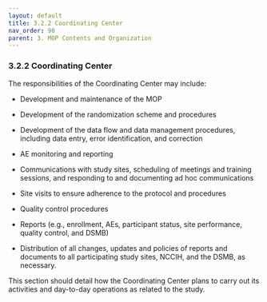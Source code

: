 ```yaml
---
layout: default
title: 3.2.2 Coordinating Center
nav_order: 90
parent: 3. MOP Contents and Organization
---
```


### 3.2.2 Coordinating Center

The responsibilities of the Coordinating Center may include:

-   Development and maintenance of the MOP

-   Development of the randomization scheme and procedures

-   Development of the data flow and data management procedures,
    including data entry, error identification, and correction

-   AE monitoring and reporting

-   Communications with study sites, scheduling of meetings and training
    sessions, and responding to and documenting ad hoc communications

-   Site visits to ensure adherence to the protocol and procedures

-   Quality control procedures

-   Reports (e.g., enrollment, AEs, participant status, site
    performance, quality control, and DSMB)

-   Distribution of all changes, updates and policies of reports and
    documents to all participating study sites, NCCIH, and the DSMB, as
    necessary.

This section should detail how the Coordinating Center plans to carry
out its activities and day-to-day operations as related to the study.


